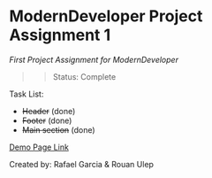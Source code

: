 # ModernDeveloper Project Assignment 1
*First Project Assignment for ModernDeveloper*
>> Status: Complete

Task List:
* <del>Header</del> (done)
* <del>Footer</del> (done)
* <del>Main section</del> (done)


[Demo Page Link](https://rafuka.github.io/MD-Introduction-To-CSS-Team-Project-Assignment-1/)

 Created by: Rafael Garcia & Rouan Ulep

